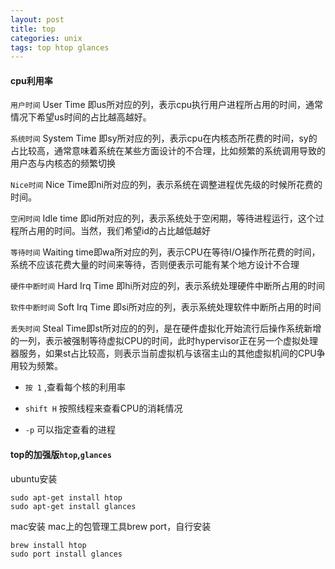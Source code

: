 ```yaml
---
layout: post
title: top
categories: unix
tags: top htop glances
---
```


#### cpu利用率

`用户时间` User Time 即us所对应的列，表示cpu执行用户进程所占用的时间，通常情况下希望us时间的占比越高越好。

`系统时间` System Time 即sy所对应的列，表示cpu在内核态所花费的时间，sy的占比较高，通常意味着系统在某些方面设计的不合理，比如频繁的系统调用导致的用户态与内核态的频繁切换

`Nice时间` Nice Time即ni所对应的列，表示系统在调整进程优先级的时候所花费的时间。

`空闲时间`  Idle time 即id所对应的列，表示系统处于空闲期，等待进程运行，这个过程所占用的时间。当然，我们希望id的占比越低越好

`等待时间` Waiting time即wa所对应的列，表示CPU在等待I/O操作所花费的时间，系统不应该花费大量的时间来等待，否则便表示可能有某个地方设计不合理

`硬件中断时间`  Hard Irq Time 即hi所对应的列，表示系统处理硬件中断所占用的时间

`软件中断时间` Soft Irq Time 即si所对应的列，表示系统处理软件中断所占用的时间

`丢失时间`  Steal Time即st所对应的的列，是在硬件虚拟化开始流行后操作系统新增的一列，表示被强制等待虚拟CPU的时间，此时hypervisor正在另一个虚拟处理器服务，如果st占比较高，则表示当前虚拟机与该宿主山的其他虚拟机间的CPU争用较为频繁。

*   `按 1` ,查看每个核的利用率

*   `shift H` 按照线程来查看CPU的消耗情况

*   `-p`  可以指定查看的进程

#### top的加强版`htop`,`glances`

ubuntu安装

    sudo apt-get install htop
    sudo apt-get install glances

mac安装 
mac上的包管理工具brew port，自行安装

	brew install htop
	sudo port install glances